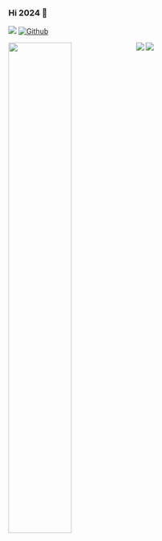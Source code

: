 ### Hi 2024 👋

<!--
**LooJee/LooJee** is a ✨ _special_ ✨ repository because its `README.md` (this file) appears on your GitHub profile.

Here are some ideas to get you started:

- 🔭 I’m currently working on ...
- 🌱 I’m currently learning ...
- 👯 I’m looking to collaborate on ...
- 🤔 I’m looking for help with ...
- 💬 Ask me about ...
- 📫 How to reach me: ...
- 😄 Pronouns: ...
- ⚡ Fun fact: ...
-->

![](https://visitor-badge.laobi.icu/badge?page_id=loojee.loojee) [![Github](https://img.shields.io/github/followers/loojee?label=Followers&logo=Github)](https://github.com/loojee)

<div>
  <img src="https://github-profile-summary-cards.vercel.app/api/cards/profile-details?username=loojee&theme=github&layout=compact" />
  <img align="left" width="50%" src="https://github-readme-stats-ouuan.vercel.app/api?username=loojee&show_icons=true">
  <img align="left" src="https://github-readme-stats.vercel.app/api/top-langs/?username=loojee" />
</div>


